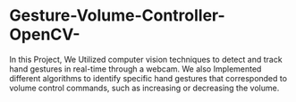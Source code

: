# Gesture-Volume-Controller-OpenCV-
In this Project, We Utilized computer vision techniques to detect and track hand gestures in real-time through a webcam. We also Implemented different algorithms to identify specific hand gestures that corresponded to volume control commands, such as increasing or decreasing the volume.
